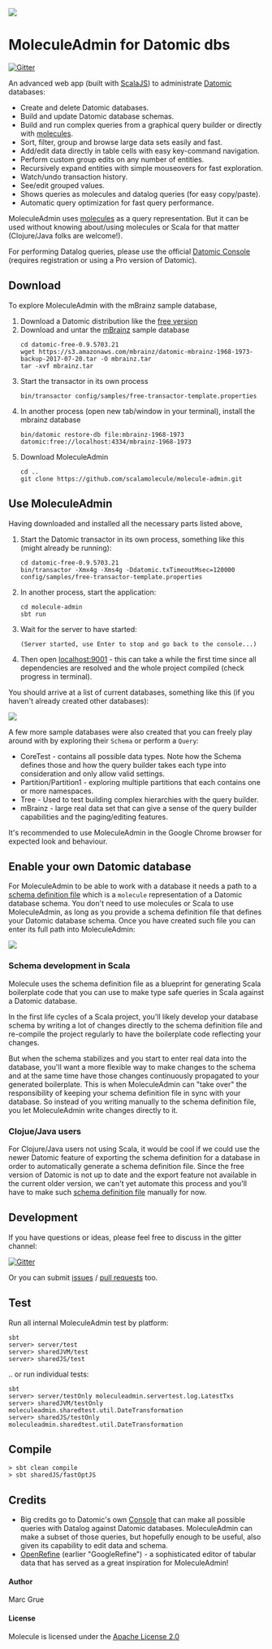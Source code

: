 
![](project/resources/Molecule-logo-M.png)

# MoleculeAdmin for Datomic dbs

[![Gitter](https://badges.gitter.im/scalamolecule/Lobby.svg)](https://gitter.im/scalamolecule/Lobby?utm_source=badge&utm_medium=badge&utm_campaign=pr-badge)

An advanced web app (built with [ScalaJS](http://www.scala-js.org)) to 
administrate [Datomic](https://www.datomic.com/on-prem.html) databases:

- Create and delete Datomic databases.
- Build and update Datomic database schemas.
- Build and run complex queries from a graphical query builder or directly with [molecules](http://www.scalamolecule.org).
- Sort, filter, group and browse large data sets easily and fast.
- Add/edit data directly in table cells with easy key-command navigation.
- Perform custom group edits on any number of entities.
- Recursively expand entities with simple mouseovers for fast exploration.
- Watch/undo transaction history.
- See/edit grouped values.
- Shows queries as molecules and datalog queries (for easy copy/paste).
- Automatic query optimization for fast query performance.

MoleculeAdmin uses [molecules](http://www.scalamolecule.org) as a query representation. 
But it can be used without knowing about/using molecules or Scala for that matter 
(Clojure/Java folks are welcome!).

For performing Datalog queries, please use the official 
[Datomic Console](https://my.datomic.com/account/create) (requires registration 
or using a Pro version of Datomic).


## Download

To explore MoleculeAdmin with the mBrainz sample database,
1. Download a Datomic distribution like the [free version](https://my.datomic.com/downloads/free)
2. Download and untar the [mBrainz](https://github.com/Datomic/mbrainz-sample) sample database
   ```
   cd datomic-free-0.9.5703.21
   wget https://s3.amazonaws.com/mbrainz/datomic-mbrainz-1968-1973-backup-2017-07-20.tar -O mbrainz.tar
   tar -xvf mbrainz.tar
   ```
3. Start the transactor in its own process
   ```
   bin/transactor config/samples/free-transactor-template.properties
   ```
4. In another process (open new tab/window in your terminal), install the mbrainz database
   ```
   bin/datomic restore-db file:mbrainz-1968-1973 datomic:free://localhost:4334/mbrainz-1968-1973
   ```
5. Download MoleculeAdmin
   ```
   cd ..
   git clone https://github.com/scalamolecule/molecule-admin.git
   ```

## Use MoleculeAdmin

Having downloaded and installed all the necessary parts listed above,

1. Start the Datomic transactor in its own process, something like this (might 
already be running):
   ```
   cd datomic-free-0.9.5703.21
   bin/transactor -Xmx4g -Xms4g -Ddatomic.txTimeoutMsec=120000 config/samples/free-transactor-template.properties
   ```
2. In another process, start the application:
   ```
   cd molecule-admin
   sbt run
   ```
3. Wait for the server to have started:
   ```
   (Server started, use Enter to stop and go back to the console...)
   ```
4. Then open [localhost:9001](http://localhost:9001) - this can take a while the 
first time since all dependencies are resolved and the whole project compiled 
(check progress in terminal).
   
You should arrive at a list of current databases, something like this (if you
haven't already created other databases):

![](project/resources/StartPage.png)

A few more sample databases were also created that you can freely play 
around with by exploring their `Schema` or perform a `Query`:
- CoreTest - contains all possible data types. Note how the Schema defines those
and how the query builder takes each type into consideration and only allow 
valid settings.
- Partition/Partition1 - exploring multiple partitions that each contains one or 
more namespaces.
- Tree - Used to test building complex hierarchies with the query builder. 
- mBrainz - large real data set that can give a sense of the query builder
capabilities and the paging/editing features.

It's recommended to use MoleculeAdmin in the Google Chrome browser for expected 
look and behaviour.


## Enable your own Datomic database

For MoleculeAdmin to be able to work with a database it needs a path to a
[schema definition file](http://www.scalamolecule.org/manual/schema/) which is
a `molecule` representation of a Datomic database schema. You don't need to use
molecules or Scala to use MoleculeAdmin, as long as you provide a schema 
definition file that defines your Datomic database schema. Once you have created 
such file you can enter its full path into MoleculeAdmin:

![](project/resources/createDb.png)


### Schema development in Scala

Molecule uses the schema definition file as a blueprint for generating Scala
boilerplate code that you can use to make type safe queries in Scala against 
a Datomic database.

In the first life cycles of a Scala project, you'll likely develop your database schema
by writing a lot of changes directly to the schema definition file and re-compile
the project regularly to have the boilerplate code reflecting your changes.

But when the schema 
stabilizes and you start to enter real data into the database, you'll want a more
flexible way to make changes to the schema and at the same time have those
changes continuously propagated to your generated boilerplate. This is when
MoleculeAdmin can "take over" the responsibility of keeping your schema definition
file in sync with your database. So instead of you writing manually to the schema 
definition file, you let MoleculeAdmin write changes directly to it. 

### Clojue/Java users

For Clojure/Java users not using Scala, it would be cool if we could use the newer
Datomic feature of exporting the schema definition for a database
in order to automatically generate a schema definition file. Since the free
version of Datomic is not up to date and the export feature not available in 
the current older version, we can't yet automate this process and you'll have to 
make such [schema definition file](http://www.scalamolecule.org/manual/schema/) 
manually for now.


## Development

If you have questions or ideas, please feel free to discuss in the gitter channel:

[![Gitter](https://badges.gitter.im/scalamolecule/Lobby.svg)](https://gitter.im/scalamolecule/Lobby?utm_source=badge&utm_medium=badge&utm_campaign=pr-badge)

Or you can submit [issues](https://github.com/scalamolecule/molecule-admin/issues) /
[pull requests](https://github.com/scalamolecule/molecule-admin/pulls) too.


## Test

Run all internal MoleculeAdmin test by platform:
``` 
sbt
server> server/test
server> sharedJVM/test
server> sharedJS/test
```

.. or run individual tests:
```
sbt
server> server/testOnly moleculeadmin.servertest.log.LatestTxs
server> sharedJVM/testOnly moleculeadmin.sharedtest.util.DateTransformation
server> sharedJS/testOnly moleculeadmin.sharedtest.util.DateTransformation
```


## Compile

```
> sbt clean compile
> sbt sharedJS/fastOptJS
```

## Credits

- Big credits go to Datomic's own [Console](https://my.datomic.com/account/create)
that can make all possible queries with Datalog against Datomic databases. 
MoleculeAdmin can make a subset of those queries, but hopefully enough to be 
useful, also given its capability to edit data and schema.
- [OpenRefine](https://openrefine.org) (earlier "GoogleRefine") - a sophisticated 
editor of tabular data that has served as a great inspiration for MoleculeAdmin!


#### Author
Marc Grue

#### License
Molecule is licensed under the [Apache License 2.0](http://en.wikipedia.org/wiki/Apache_license)